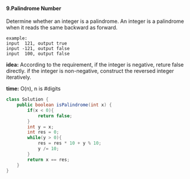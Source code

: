 #### 9.Palindrome Number
Determine whether an integer is a palindrome. An integer is a palindrome when it reads the same backward as forward.
```
example:
input  121, output true
input -121, output false
input  100, output false
```
__idea:__ According to the requirement, if the integer is negative, reture false directly. if the integer is non-negative, construct the reversed integer iteratively.


__time:__ O(n), n is #digits
```java
class Solution {
    public boolean isPalindrome(int x) {
        if(x < 0){
            return false;
        }
        int y = x;
        int res = 0;
        while(y > 0){
            res = res * 10 + y % 10;
            y /= 10;
        }
        return x == res;
    }
}
```
